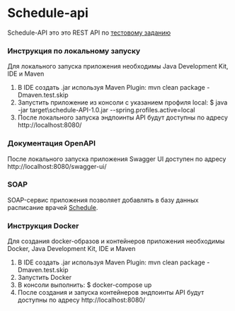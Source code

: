 # Schedule-api
Schedule-API это это REST API по <a href="https://github.com/TimurDavletgareev/schedule-api/blob/main/%D0%A2%D0%B5%D1%81%D1%82%D0%BE%D0%B2%D0%BE%D0%B5_%D0%B7%D0%B0%D0%B4%D0%B0%D0%BD%D0%B8%D0%B5_Java_%D1%80%D0%B0%D0%B7%D1%80%D0%B0%D0%B1%D0%BE%D1%82%D1%87%D0%B8%D0%BA_%D1%81%D1%82%D0%B0%D0%B6%D1%91%D1%80_1.docx">тестовому заданию</a>

### Инструкция по локальному запуску
Для локального запуска приложения необходимы Java Development Kit, IDE и Maven

1) В IDE создать .jar используя Maven Plugin: mvn clean package -Dmaven.test.skip
2) Запустить приложение из консоли с указанием профиля local: $ java -jar target\schedule-API-1.0.jar --spring.profiles.active=local
3) После локального запуска эндпоинты API будут доступны по адресу http://localhost:8080/

### Документация OpenAPI
После локального запуска приложения Swagger UI доступен по адресу http://localhost:8080/swagger-ui/

### SOAP 
SOAP-сервис приложения позволяет добавлять в базу данных расписание врачей <a href="https://github.com/TimurDavletgareev/schedule-api/blob/main/src/main/resources/schedule.xsd">Schedule</a>.

### Инструкция Docker
Для создания docker-образов и контейнеров приложения необходимы Docker, Java Development Kit, IDE и Maven

1) В IDE создать .jar используя Maven Plugin: mvn clean package -Dmaven.test.skip
2) Запустить Docker
3) В консоли выполнить: $ docker-compose up
4) После создания и запуска контейнеров эндпоинты API будут доступны по адресу http://localhost:8080/
